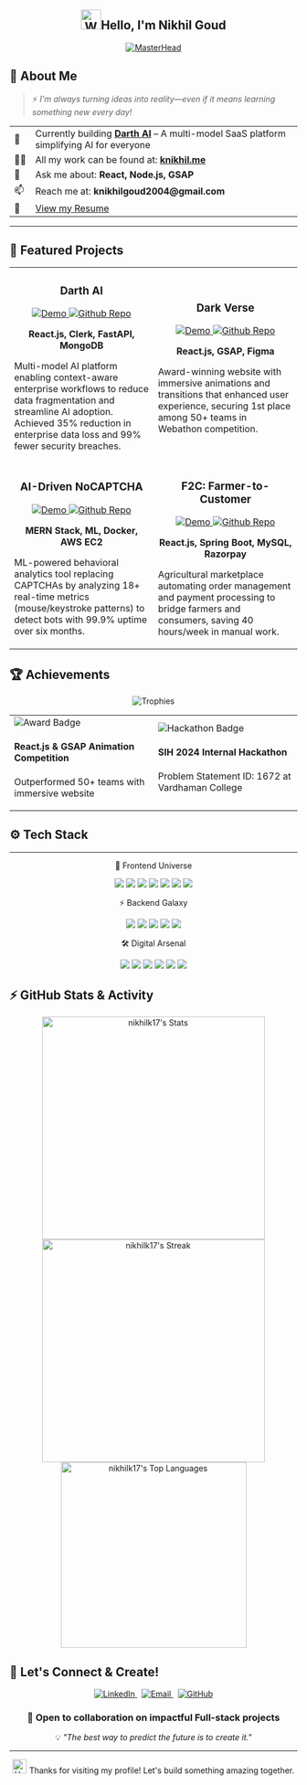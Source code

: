 <div align="center"><h2><img src="https://raw.githubusercontent.com/Tarikul-Islam-Anik/Animated-Fluent-Emojis/master/Emojis/Hand%20gestures/Waving%20Hand.png" alt="Waving Hand" width="35" height="35" />Hello, I'm Nikhil Goud</h2></div>

<div align="center">
  
[![MasterHead](https://firebasestorage.googleapis.com/v0/b/flexi-coding.appspot.com/o/dempgi7-520f8d5f-63d4-4453-8822-dbc149ae27f8.gif?alt=media&token=91c0c7b2-93c3-4029-b011-1a8703c5730d)](https://rishavchanda.io)
</div>


<h2>🚀 About Me</h2>
<div>
  <blockquote>
    ⚡ <em>I'm always turning ideas into reality—even if it means learning something new every day!</em>
  </blockquote>
</div>
<table>
  <tr>
    <td>🔭</td>
    <td>Currently building <strong><a href="https://darthai.tech">Darth AI</a></strong> – A multi-model SaaS platform simplifying AI for everyone</td>
  </tr>
  <tr>
    <td>👨‍💻</td>
    <td>All my work can be found at: <strong><a href="https://knikhil.me">knikhil.me</a></strong></td>
  </tr>
  <tr>
    <td>💬</td>
    <td>Ask me about: <strong>React, Node.js, GSAP</strong></td>
  </tr>
  <tr>
    <td>📫</td>
    <td>Reach me at: <strong>knikhilgoud2004@gmail.com</strong></td>
  </tr>
  <tr>
    <td>📄</td>
    <td><a href="https://drive.google.com/file/d/13i5fhv1iHtCWk5IrB5lW98v7a7L2_47b/view">View my Resume</a></td>
  </tr>
</table>

---
<h2 >🚀 Featured Projects</h2>

<div align="center">
  <table>
    <tr>
      <td width="50%">
        <h3 align="center">Darth AI</h3>
        <p align="center">
          <a href="https://darthai.tech" target="_blank">
            <img src="https://img.shields.io/badge/View%20Demo-27ae60?style=for-the-badge&logo=firefox&logoColor=white" alt="Demo" />
          </a>
          <a href="https://github.com/nikhilk17/darth-ai" target="_blank">
            <img src="https://img.shields.io/badge/View%20Code-2c3e50?style=for-the-badge&logo=github" alt="Github Repo" />
          </a>
        </p>
        <p align="center"><strong>React.js, Clerk, FastAPI, MongoDB</strong></p>
        <p>Multi-model AI platform enabling context-aware enterprise workflows to reduce data fragmentation and streamline AI adoption. Achieved 35% reduction in enterprise data loss and 99% fewer security breaches.</p>
      </td>
      <td width="50%">
        <h3 align="center">Dark Verse</h3>
        <p align="center">
          <a href="https://darkverse.knikhil.me" target="_blank">
            <img src="https://img.shields.io/badge/View%20Demo-27ae60?style=for-the-badge&logo=firefox&logoColor=white" alt="Demo" />
          </a>
          <a href="https://github.com/nikhilk17/dark-verse" target="_blank">
            <img src="https://img.shields.io/badge/View%20Code-2c3e50?style=for-the-badge&logo=github" alt="Github Repo" />
          </a>
        </p>
        <p align="center"><strong>React.js, GSAP, Figma</strong></p>
        <p>Award-winning website with immersive animations and transitions that enhanced user experience, securing 1st place among 50+ teams in Webathon competition.</p>
      </td>
    </tr>
    <tr>
      <td width="50%">
        <h3 align="center">AI-Driven NoCAPTCHA</h3>
        <p align="center">
          <a href="https://nocaptcha.knikhil.me" target="_blank">
            <img src="https://img.shields.io/badge/View%20Demo-27ae60?style=for-the-badge&logo=firefox&logoColor=white" alt="Demo" />
          </a>
          <a href="https://github.com/nikhilk17/nocaptcha" target="_blank">
            <img src="https://img.shields.io/badge/View%20Code-2c3e50?style=for-the-badge&logo=github" alt="Github Repo" />
          </a>
        </p>
        <p align="center"><strong>MERN Stack, ML, Docker, AWS EC2</strong></p>
        <p>ML-powered behavioral analytics tool replacing CAPTCHAs by analyzing 18+ real-time metrics (mouse/keystroke patterns) to detect bots with 99.9% uptime over six months.</p>
      </td>
      <td width="50%">
        <h3 align="center">F2C: Farmer-to-Customer</h3>
        <p align="center">
          <a href="https://f2c.knikhil.me" target="_blank">
            <img src="https://img.shields.io/badge/View%20Demo-27ae60?style=for-the-badge&logo=firefox&logoColor=white" alt="Demo" />
          </a>
          <a href="https://github.com/nikhilk17/f2c" target="_blank">
            <img src="https://img.shields.io/badge/View%20Code-2c3e50?style=for-the-badge&logo=github" alt="Github Repo" />
          </a>
        </p>
        <p align="center"><strong>React.js, Spring Boot, MySQL, Razorpay</strong></p>
        <p>Agricultural marketplace automating order management and payment processing to bridge farmers and consumers, saving 40 hours/week in manual work.</p>
      </td>
    </tr>
  </table>
</div>
<h2>🏆 Achievements</h2>

<div align="center">
  <img src="https://github-profile-trophy.vercel.app/?username=nikhilk17&theme=nord&column=4&margin-w=15&margin-h=15" alt="Trophies">
</div>
<div align="center">
<table>
  <tr>
    <td width="40%">
      <img src="https://img.shields.io/badge/1st_Place-Webathon-FFD700?style=for-the-badge&logo=trophy&logoColor=black" alt="Award Badge">
      <h4>React.js & GSAP Animation Competition</h4>
      <p>Outperformed 50+ teams with immersive website</p>
    </td>
    <td width="40%">
      <img src="https://img.shields.io/badge/Recognition-Smart_India_Hackathon-0078D7?style=for-the-badge&logo=hack-the-box&logoColor=white" alt="Hackathon Badge">
      <h4>SIH 2024 Internal Hackathon</h4>
      <p>Problem Statement ID: 1672 at Vardhaman College</p>
    </td>
  </tr>

</table>
</div>

<!-- Tech Stack Section -->

<h2 align="left">⚙️ Tech Stack</h2>
<hr/>

<p align="center">🔮 Frontend Universe </p>
<p align="center">
  <img src="https://img.shields.io/badge/REACT-61DAFB?style=for-the-badge&logo=react&logoColor=black" />
  <img src="https://img.shields.io/badge/JAVASCRIPT-F7DF1E?style=for-the-badge&logo=javascript&logoColor=black" />
  <img src="https://img.shields.io/badge/HTML5-E34F26?style=for-the-badge&logo=html5&logoColor=white" />
  <img src="https://img.shields.io/badge/CSS3-1572B6?style=for-the-badge&logo=css3&logoColor=white" />
  <img src="https://img.shields.io/badge/TAILWIND-06B6D4?style=for-the-badge&logo=tailwindcss&logoColor=white" />
  <img src="https://img.shields.io/badge/GSAP-88CE02?style=for-the-badge&logo=greensock&logoColor=black" />
  <img src="https://img.shields.io/badge/FRAMER MOTION-0055FF?style=for-the-badge&logo=framer&logoColor=white" />
</p>

<p align="center">⚡ Backend Galaxy  </p>
<p align="center">
  <img src="https://img.shields.io/badge/NODE.JS-339933?style=for-the-badge&logo=nodedotjs&logoColor=white" />
  <img src="https://img.shields.io/badge/EXPRESS-000000?style=for-the-badge&logo=express&logoColor=white" />
  <img src="https://img.shields.io/badge/MONGODB-47A248?style=for-the-badge&logo=mongodb&logoColor=white" />
  <img src="https://img.shields.io/badge/MYSQL-4479A1?style=for-the-badge&logo=mysql&logoColor=white" />
  <img src="https://img.shields.io/badge/PYTHON-3776AB?style=for-the-badge&logo=python&logoColor=white" />
</p>

<p align="center">🛠️ Digital Arsenal </p>
<p align="center">
  <img src="https://img.shields.io/badge/JWT-000000?style=for-the-badge&logo=jsonwebtokens&logoColor=white" />
  <img src="https://img.shields.io/badge/CLERK-6F42C1?style=for-the-badge&logo=clerk&logoColor=white" />
  <img src="https://img.shields.io/badge/FIREBASE-FFCA28?style=for-the-badge&logo=firebase&logoColor=black" />
  <img src="https://img.shields.io/badge/VERCEL-000000?style=for-the-badge&logo=vercel&logoColor=white" />
  <img src="https://img.shields.io/badge/OAUTH-4285F4?style=for-the-badge&logo=google&logoColor=white" />
  <img src="https://img.shields.io/badge/GIT-F05032?style=for-the-badge&logo=git&logoColor=white" />
</p>
<h2>⚡ GitHub Stats & Activity</h2>

<div align="center">
  <img width="390" src="https://github-readme-stats.vercel.app/api?username=nikhilk17&count_private=true&show_icons=true&theme=radical&hide_border=true" alt="nikhilk17's Stats" />
  <img width="390" src="https://github-readme-streak-stats.herokuapp.com/?user=nikhilk17&theme=radical&hide_border=true" alt="nikhilk17's Streak" />
</div>

<div align="center">
  <img width="325" src="https://github-readme-stats.vercel.app/api/top-langs/?username=nikhilk17&layout=compact&theme=radical&hide_border=true" alt="nikhilk17's Top Languages" />
</div>

## 🤝 Let's Connect & Create!

<div align="center">
  <a href="https://www.linkedin.com/in/nikhil-goud-31519025b/" target="_blank">
    <img src="https://img.shields.io/badge/linkedin-%230077B5.svg?&style=for-the-badge&logo=linkedin&logoColor=white" alt="LinkedIn" />
  </a>&nbsp;
  <a href="mailto:knikhilgoud2004@gmail.com" target="_blank">
    <img src="https://img.shields.io/badge/email-%23D14836.svg?&style=for-the-badge&logo=gmail&logoColor=white" alt="Email" />
  </a>&nbsp;
  <a href="https://github.com/nikhilk17" target="_blank">
    <img src="https://img.shields.io/badge/github-%23181717.svg?&style=for-the-badge&logo=github&logoColor=white" alt="GitHub" />
  </a>
</div>

<div align="center">
  <h3>💬 Open to collaboration on impactful Full-stack projects</h3>
  <p>💡 <i>"The best way to predict the future is to create it."</i></p>
</div>

---

<div align="center">
  <img src="https://raw.githubusercontent.com/Tarikul-Islam-Anik/Animated-Fluent-Emojis/master/Emojis/Hand%20gestures/Handshake.png" alt="Handshake" width="25" height="25" /> Thanks for visiting my profile! Let's build something amazing together.
</div>
